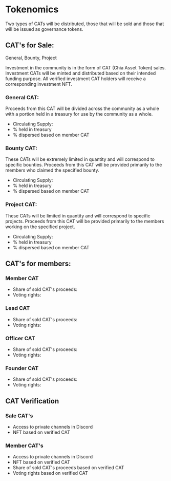 # Tokenomics
Two types of CATs will be distributed, those that will be sold and those that will be issued as governance tokens.

## CAT's for Sale:
General, Bounty, Project

Investment in the community is in the form of CAT (Chia Asset Token) sales. Investment CATs will be minted and distributed based on their intended funding purpose. All verified investment CAT holders will receive a corresponding investment NFT.

### General CAT:
Proceeds from this CAT will be divided across the community as a whole with a portion held in a treasury for use by the community as a whole.

  - Circulating Supply:
  - % held in treasury
  - % dispersed based on member CAT

### Bounty CAT:
These CATs will be extremely limited in quantity and will correspond to specific bounties. Proceeds from this CAT will be provided primarily to the members who claimed the specified bounty.

  - Circulating Supply:
  - % held in treasury
  - % dispersed based on member CAT

### Project CAT:
These CATs will be limited in quantity and will correspond to specific projects. Proceeds from this CAT will be provided primarily to the members working on the specified project.

  - Circulating Supply:
  - % held in treasury
  - % dispersed based on member CAT

## CAT's for members:

### Member CAT

  - Share of sold CAT's proceeds:
  - Voting rights:

### Lead CAT

  - Share of sold CAT's proceeds:
  - Voting rights:

### Officer CAT

  - Share of sold CAT's proceeds:
  - Voting rights:

### Founder CAT

  - Share of sold CAT's proceeds:
  - Voting rights:

## CAT Verification

### Sale CAT's

  - Access to private channels in Discord
  - NFT based on verified CAT

### Member CAT's

  - Access to private channels in Discord
  - NFT based on verified CAT
  - Share of sold CAT's proceeds based on verified CAT
  - Voting rights based on verified CAT
